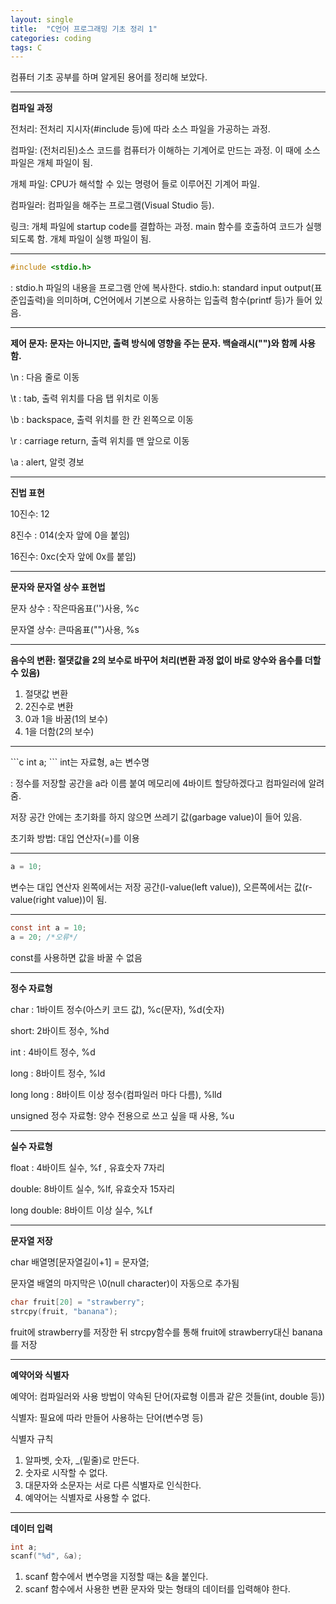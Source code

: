 ```yaml
---
layout: single
title:  "C언어 프로그래밍 기초 정리 1"
categories: coding
tags: C
---
```




컴퓨터 기초 공부를 하며 알게된 용어를 정리해 보았다.



<hr />



**컴파일 과정**

전처리: 전처리 지시자(#include 등)에 따라 소스 파일을 가공하는 과정.

컴파일: (전처리된)소스 코드를 컴퓨터가 이해하는 기계어로 만드는 과정. 이 때에 소스 파일은 개체 파일이 됨.

개체 파일: CPU가 해석할 수 있는 명령어 들로 이루어진 기계어 파일.

컴파일러: 컴파일을 해주는 프로그램(Visual Studio 등).

링크: 개체 파일에 startup code를 결합하는 과정. main 함수를 호출하여 코드가 실행되도록 함. 개체 파일이 실행 파일이 됨.

<hr/>




```c
#include <stdio.h>
```
: stdio.h 파일의 내용을 프로그램 안에 복사한다.
stdio.h: standard input output(표준입출력)을 의미하며, C언어에서 기본으로 사용하는 입출력 함수(printf 등)가 들어 있음.

<hr/>



**제어 문자: 문자는 아니지만, 출력 방식에 영향을 주는 문자. 백슬래시("\")와 함께 사용함.**

\n : 다음 줄로 이동

\t : tab, 출력 위치를 다음 탭 위치로 이동

\b : backspace, 출력 위치를 한 칸 왼쪽으로 이동

\r : carriage return, 출력 위치를 맨 앞으로 이동

\a : alert, 알럿 경보

<hr/>

**진법 표현**

10진수: 12

8진수 : 014(숫자 앞에 0을 붙임)

16진수: 0xc(숫자 앞에 0x를 붙임)

<hr/> 

**문자와 문자열 상수 표현법**

문자 상수  : 작은따옴표('')사용, %c

문자열 상수: 큰따옴표("")사용, %s

<hr/>

**음수의 변환: 절댓값을 2의 보수로 바꾸어 처리(변환 과정 없이 바로 양수와 음수를 더할 수 있음)**

1. 절댓값 변환
2. 2진수로 변환
3. 0과 1을 바꿈(1의 보수)
4. 1을 더함(2의 보수)

<hr/>
```c
int a;
```
int는 자료형, a는 변수명

: 정수를 저장할 공간을 a라 이름 붙여 메모리에 4바이트 할당하겠다고 컴파일러에 알려줌.

저장 공간 안에는 초기화를 하지 않으면 쓰레기 값(garbage value)이 들어 있음.

초기화 방법: 대입 연산자(=)를 이용

<hr/>   

```c
a = 10;
```
변수는 대입 연산자 왼쪽에서는 저장 공간(l-value(left value)), 오른쪽에서는 값(r-value(right value))이 됨.

<hr/>   

```c
const int a = 10;
a = 20; /*오류*/
```
const를 사용하면 값을 바꿀 수 없음


<hr/>


**정수 자료형**

char : 1바이트 정수(아스키 코드 값), %c(문자), %d(숫자)

short: 2바이트 정수, %hd

int  : 4바이트 정수, %d

long : 8바이트 정수, %ld

long long : 8바이트 이상 정수(컴파일러 마다 다름), %lld

unsigned 정수 자료형: 양수 전용으로 쓰고 싶을 때 사용, %u


<hr/>


**실수 자료형**

float : 4바이트 실수, %f , 유효숫자 7자리

double: 8바이트 실수, %lf, 유효숫자 15자리

long double: 8바이트 이상 실수, %Lf


<hr/>


**문자열 저장**

char 배열명[문자열길이+1] = 문자열;

문자열 배열의 마지막은 \0(null character)이 자동으로 추가됨

```c
char fruit[20] = "strawberry";
strcpy(fruit, "banana");
```
fruit에 strawberry를 저장한 뒤 strcpy함수를 통해 fruit에 strawberry대신 banana를 저장


<hr/>


**예약어와 식별자**

예약어: 컴파일러와 사용 방법이 약속된 단어(자료형 이름과 같은 것들(int, double 등))

식별자: 필요에 따라 만들어 사용하는 단어(변수명 등)

식별자 규칙

1. 알파벳, 숫자, _(밑줄)로 만든다.
2. 숫자로 시작할 수 없다.
3. 대문자와 소문자는 서로 다른 식별자로 인식한다.
4. 예약어는 식별자로 사용할 수 없다.


<hr/>


**데이터 입력**

```c
int a;
scanf("%d", &a);
```
1. scanf 함수에서 변수명을 지정할 때는 &을 붙인다.
2. scanf 함수에서 사용한 변환 문자와 맞는 형태의 데이터를 입력해야 한다. 